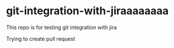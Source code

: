 # git-integration-with-jiraaaaaaaa
This repo is for testing git integration with jira

Trying to create pull request
